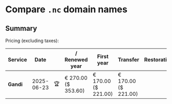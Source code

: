 # Compare `.nc` domain names

## Summary

Pricing (excluding taxes):

| Service | Date |  | / Renewed year | First year | Transfer | Restoration |
|--|--|--|--|--|--|--|
| **Gandi** | 2025-06-23 | 🏆 | € 270.00<br>($ 353.60) | € 170.00<br>($ 221.00) | € 170.00<br>($ 221.00) |  |
